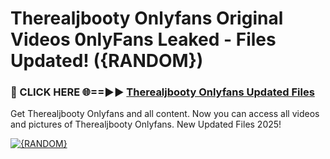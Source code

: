# Therealjbooty Onlyfans Original Videos 0nlyFans Leaked - Files Updated! ({RANDOM})

<h3>🔴 CLICK HERE 🌐==►► <a href="https://betterlinks.top/A2PfLJ" rel="nofollow">Therealjbooty Onlyfans Updated Files</a></h3>

Get Therealjbooty Onlyfans and all content. Now you can access all videos and pictures of Therealjbooty Onlyfans. New Updated Files 2025!

[![{RANDOM}](https://i.imgur.com/ppqm5kG.gif)](https://betterlinks.top/A2PfLJ)